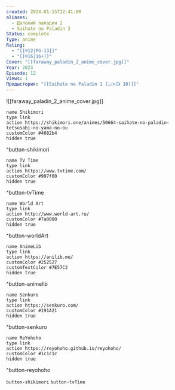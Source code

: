 ```yaml
---
created: 2024-01-15T12:41:00
aliases:
  - Далëкий паладин 2
  - Saihate no Paladin 2
Status: complete
Type: anime
Rating:
  - "[[®️12|PG-13]]"
  - "[[®️16|16+]]"
Cover: "[[faraway_paladin_2_anime_cover.jpg]]"
Year: 2023
Episode: 12
Views: 1
Предыстория: "[[Saihate no Paladin 1 (🇯🇵📺 10)]]"
---
```


![[faraway_paladin_2_anime_cover.jpg]]


```button
name Shikimori
type link
action https://shikimori.one/animes/50664-saihate-no-paladin-tetsusabi-no-yama-no-ou
customColor #4682b4
hidden true
```
^button-shikimori

```button
name TV Time
type link
action https://www.tvtime.com/
customColor #997f00
hidden true
```
^button-tvTime

```button
name World Art
type link
action http://www.world-art.ru/
customColor #7a0000
hidden true
```
^button-worldArt

```button
name AnimeLib
type link
action https://anilib.me/
customColor #252527
customTextColor #7E57C2
hidden true
```
^button-animelib

```button
name Senkuro
type link
action https://senkuro.com/
customColor #191A21
hidden true
```
^button-senkuro

```button
name ReYohoho
type link
action https://reyohoho.github.io/reyohoho/
customColor #1c1c1c
hidden true
```
^button-reyohoho

`button-shikimori` `button-tvTime`
